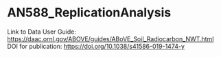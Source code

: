 # AN588_ReplicationAnalysis

Link to Data User Guide: https://daac.ornl.gov/ABOVE/guides/ABoVE_Soil_Radiocarbon_NWT.html
DOI for publication: https://doi.org/10.1038/s41586-019-1474-y
